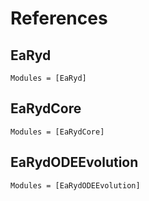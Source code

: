 # References

## EaRyd

```@autodocs
Modules = [EaRyd]
```

## EaRydCore

```@autodocs
Modules = [EaRydCore]
```

## EaRydODEEvolution

```@autodocs
Modules = [EaRydODEEvolution]
```
